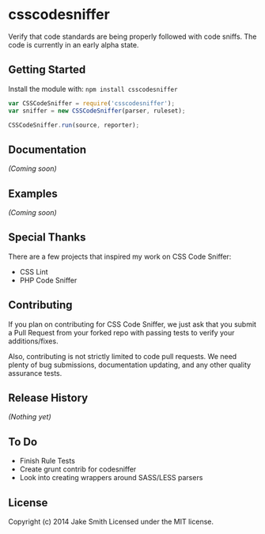 # csscodesniffer
Verify that code standards are being properly followed with code sniffs. The code is currently in an early alpha state.

## Getting Started
Install the module with: `npm install csscodesniffer`

```javascript
var CSSCodeSniffer = require('csscodesniffer');
var sniffer = new CSSCodeSniffer(parser, ruleset);

CSSCodeSniffer.run(source, reporter);
```

## Documentation
_(Coming soon)_

## Examples
_(Coming soon)_

## Special Thanks
There are a few projects that inspired my work on CSS Code Sniffer:
- CSS Lint
- PHP Code Sniffer

## Contributing
If you plan on contributing for CSS Code Sniffer, we just ask that you submit a Pull Request from your forked repo with passing tests to verify your additions/fixes.

Also, contributing is not strictly limited to code pull requests. We need plenty of bug submissions, documentation updating, and any other quality assurance tests.

## Release History
_(Nothing yet)_

## To Do
- Finish Rule Tests
- Create grunt contrib for codesniffer
- Look into creating wrappers around SASS/LESS parsers

## License
Copyright (c) 2014 Jake Smith
Licensed under the MIT license.